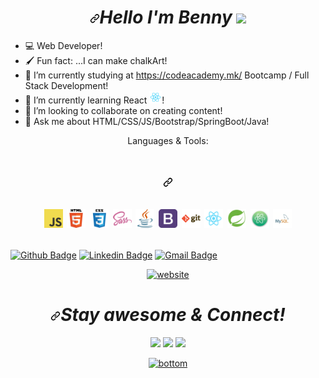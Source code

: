 

 
 <h1 align="center"><a id="user-content-stay-awesome" class="anchor" aria-hidden="true" href="#stay-awesome"><svg class="octicon octicon-link" viewBox="0 0 16 16" version="1.1" width="16" height="16" aria-hidden="true"><path fill-rule="evenodd" d="M7.775 3.275a.75.75 0 001.06 1.06l1.25-1.25a2 2 0 112.83 2.83l-2.5 2.5a2 2 0 01-2.83 0 .75.75 0 00-1.06 1.06 3.5 3.5 0 004.95 0l2.5-2.5a3.5 3.5 0 00-4.95-4.95l-1.25 1.25zm-4.69 9.64a2 2 0 010-2.83l2.5-2.5a2 2 0 012.83 0 .75.75 0 001.06-1.06 3.5 3.5 0 00-4.95 0l-2.5 2.5a3.5 3.5 0 004.95 4.95l1.25-1.25a.75.75 0 00-1.06-1.06l-1.25 1.25a2 2 0 01-2.83 0z"></path></svg></a><i>Hello I'm Benny <a target="_blank" rel="noopener noreferrer" href="https://raw.githubusercontent.com/MartinHeinz/MartinHeinz/master/wave.gif"><img src="https://raw.githubusercontent.com/MartinHeinz/MartinHeinz/master/wave.gif" width="30px" style="max-width:100%;"></a></i></h1>


- 💻 Web Developer!
- 🖌️ Fun fact: ...I can make chalkArt!
- 🔭 I’m currently studying at https://codeacademy.mk/ Bootcamp / Full Stack Development!
- 🌱 I’m currently learning React <code><img height="20" src="https://raw.githubusercontent.com/github/explore/80688e429a7d4ef2fca1e82350fe8e3517d3494d/topics/react/react.png"></code>!
- 👯 I’m looking to collaborate on creating content!
- 💬 Ask me about HTML/CSS/JS/Bootstrap/SpringBoot/Java!

<div align="center">
Languages & Tools:
 </div>
<h1 align="center"><a id="user-content-stay-awesome" class="anchor" aria-hidden="true" href="#stay-awesome"><svg class="octicon octicon-link" viewBox="0 0 16 16" version="1.1" width="16" height="16" aria-hidden="true"><path fill-rule="evenodd" d="M7.775 3.275a.75.75 0 001.06 1.06l1.25-1.25a2 2 0 112.83 2.83l-2.5 2.5a2 2 0 01-2.83 0 .75.75 0 00-1.06 1.06 3.5 3.5 0 004.95 0l2.5-2.5a3.5 3.5 0 00-4.95-4.95l-1.25 1.25zm-4.69 9.64a2 2 0 010-2.83l2.5-2.5a2 2 0 012.83 0 .75.75 0 001.06-1.06 3.5 3.5 0 00-4.95 0l-2.5 2.5a3.5 3.5 0 004.95 4.95l1.25-1.25a.75.75 0 00-1.06-1.06l-1.25 1.25a2 2 0 01-2.83 0z"></path></svg></a><i>
 
 
<code><img height="30" src="https://raw.githubusercontent.com/github/explore/80688e429a7d4ef2fca1e82350fe8e3517d3494d/topics/javascript/javascript.png"></code>
<code><img height="30" src="https://raw.githubusercontent.com/github/explore/80688e429a7d4ef2fca1e82350fe8e3517d3494d/topics/html/html.png"></code>
<code><img height="30" src="https://raw.githubusercontent.com/github/explore/80688e429a7d4ef2fca1e82350fe8e3517d3494d/topics/css/css.png"></code>
<code><img height="30" src="https://raw.githubusercontent.com/github/explore/80688e429a7d4ef2fca1e82350fe8e3517d3494d/topics/sass/sass.png"></code>
<code><img height="30" src="https://raw.githubusercontent.com/github/explore/80688e429a7d4ef2fca1e82350fe8e3517d3494d/topics/java/java.png"></code>
<code><img height="30" src="https://raw.githubusercontent.com/github/explore/80688e429a7d4ef2fca1e82350fe8e3517d3494d/topics/bootstrap/bootstrap.png"></code>
<code><img height="30" src="https://raw.githubusercontent.com/github/explore/80688e429a7d4ef2fca1e82350fe8e3517d3494d/topics/git/git.png"></code>
<code><img height="30" src="https://raw.githubusercontent.com/github/explore/80688e429a7d4ef2fca1e82350fe8e3517d3494d/topics/react/react.png"></code>
<code><img height="30" src="https://raw.githubusercontent.com/github/explore/80688e429a7d4ef2fca1e82350fe8e3517d3494d/topics/spring-boot/spring-boot.png"></code>
<code><img height="30" src="https://raw.githubusercontent.com/github/explore/80688e429a7d4ef2fca1e82350fe8e3517d3494d/topics/atom/atom.png"></code>
<code><img height="30" src="https://raw.githubusercontent.com/github/explore/80688e429a7d4ef2fca1e82350fe8e3517d3494d/topics/mysql/mysql.png"></code>

 </i></h1>

<p><a href="https://github.com/BenjaminMustafa"><img src="https://camo.githubusercontent.com/dffbc04e9eb7ee7a038318e3d0644ef51ef1e4f6f68e737ef39e0c01dd7217a2/68747470733a2f2f696d672e736869656c64732e696f2f62616467652f2d4769746875622d3030303f7374796c653d666c61742d737175617265266c6f676f3d476974687562266c6f676f436f6c6f723d7768697465266c696e6b3d68747470733a2f2f6769746875622e636f6d2f4a756c69616e614f6e6f6672696f" alt="Github Badge" data-canonical-src="https://img.shields.io/badge/-Github-000?style=flat-square&amp;logo=Github&amp;logoColor=white&amp;link=https://github.com/JulianaOnofrio" style="max-width:100%;"></a>
<a href="https://www.linkedin.com/in/benjamin-mustafa-41230a150/" rel="nofollow"><img src="https://camo.githubusercontent.com/bacf91a65da492c744e38d93c09bee33e195e17eb6aa07219166c77448b48870/68747470733a2f2f696d672e736869656c64732e696f2f62616467652f2d4c696e6b6564496e2d626c75653f7374796c653d666c61742d737175617265266c6f676f3d4c696e6b6564696e266c6f676f436f6c6f723d7768697465266c696e6b3d68747470733a2f2f7777772e6c696e6b6564696e2e636f6d2f696e2f6a6f73706861742d77616d627567752d3330376232343137352f" alt="Linkedin Badge" data-canonical-src="https://img.shields.io/badge/-LinkedIn-blue?style=flat-square&amp;logo=Linkedin&amp;logoColor=white&amp;link=https://www.linkedin.com/in/josphat-wambugu-307b24175/" style="max-width:100%;"></a>
<a href="mailto:bennylavce@gmail.com"><img src="https://camo.githubusercontent.com/802a3114d347be87a5a667d72e3d52b4bc808d84e951127d025344ff3d15689d/68747470733a2f2f696d672e736869656c64732e696f2f62616467652f2d476d61696c2d6331343433383f7374796c653d666c61742d737175617265266c6f676f3d476d61696c266c6f676f436f6c6f723d7768697465266c696e6b3d6d61696c746f3a6a6f737068617477616d62756775373740676d61696c2e636f6d" alt="Gmail Badge" data-canonical-src="https://img.shields.io/badge/-Gmail-c14438?style=flat-square&amp;logo=Gmail&amp;logoColor=white&amp;link=mailto:josphatwambugu77@gmail.com" style="max-width:100%;"></a>
<br></p>

 <div align="center">
 
  <p align="center">
  <a href="https://trusting-liskov-92f32a.netlify.app" rel="nofollow"><img src="https://camo.githubusercontent.com/68fdf3a4247ab60fc0fffc0b5e51d27d84d25e80315042a0983c348c81f14c55/68747470733a2f2f696d672e736869656c64732e696f2f7374617469632f76313f6c6162656c3d266c6162656c436f6c6f723d353035303530266d6573736167653d7765627369746526636f6c6f723d253233303037364436267374796c653d666c6174266c6f676f3d676f6f676c652d6368726f6d65266c6f676f436f6c6f723d253233303037364436" alt="website" data-canonical-src="https://img.shields.io/static/v1?label=&amp;labelColor=505050&amp;message=website&amp;color=%230076D6&amp;style=flat&amp;logo=google-chrome&amp;logoColor=%230076D6" style="max-width:100%;"></a>
  </p>
  
  <h1 align="center"><a id="user-content-stay-awesome" class="anchor" aria-hidden="true" href="#stay-awesome"><svg class="octicon octicon-link" viewBox="0 0 16 16" version="1.1" width="16" height="16" aria-hidden="true"><path fill-rule="evenodd" d="M7.775 3.275a.75.75 0 001.06 1.06l1.25-1.25a2 2 0 112.83 2.83l-2.5 2.5a2 2 0 01-2.83 0 .75.75 0 00-1.06 1.06 3.5 3.5 0 004.95 0l2.5-2.5a3.5 3.5 0 00-4.95-4.95l-1.25 1.25zm-4.69 9.64a2 2 0 010-2.83l2.5-2.5a2 2 0 012.83 0 .75.75 0 001.06-1.06 3.5 3.5 0 00-4.95 0l-2.5 2.5a3.5 3.5 0 004.95 4.95l1.25-1.25a.75.75 0 00-1.06-1.06l-1.25 1.25a2 2 0 01-2.83 0z"></path></svg></a><i>Stay awesome & Connect!</i></h1>
  
  <p align="center">
    <a href="https://twitter.com/ByKeGer" alt="Twitter" rel="nofollow"><img src="https://raw.githubusercontent.com/jayehernandez/jayehernandez/3f5402efef9a0ae89211a6e04609558e862ca616/readme/twitter-fill.svg" style="max-width:100%;"></a>
    <a href="https://www.linkedin.com/in/benjamin-mustafa-41230a150/" alt="Linkedin" rel="nofollow"><img src="https://raw.githubusercontent.com/jayehernandez/jayehernandez/3f5402efef9a0ae89211a6e04609558e862ca616/readme/linkedin-fill.svg" style="max-width:100%;"></a>
    <a href="mailto:bennylavce@gmail.com" alt="Contact me"><img src="https://raw.githubusercontent.com/jayehernandez/jayehernandez/3f5402efef9a0ae89211a6e04609558e862ca616/readme/mail-fill.svg" style="max-width:100%;"></a>
  </p>
  
  
  
<p>
  <a target="_blank" rel="noopener noreferrer" href="https://raw.githubusercontent.com/jayehernandez/jayehernandez/dcd7447c179f5a1131590b6ccba2223e879ab655/readme/bottom.svg"><img src="https://raw.githubusercontent.com/jayehernandez/jayehernandez/dcd7447c179f5a1131590b6ccba2223e879ab655/readme/bottom.svg" alt="bottom" style="max-width:100%;"></a>
  </p>
